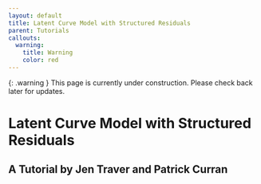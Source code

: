 ```yaml
---
layout: default
title: Latent Curve Model with Structured Residuals
parent: Tutorials
callouts:
  warning:
    title: Warning
    color: red
---
```


{: .warning }
This page is currently under construction. Please check back later for updates.



# Latent Curve Model with Structured Residuals
## A Tutorial by Jen Traver and Patrick Curran
